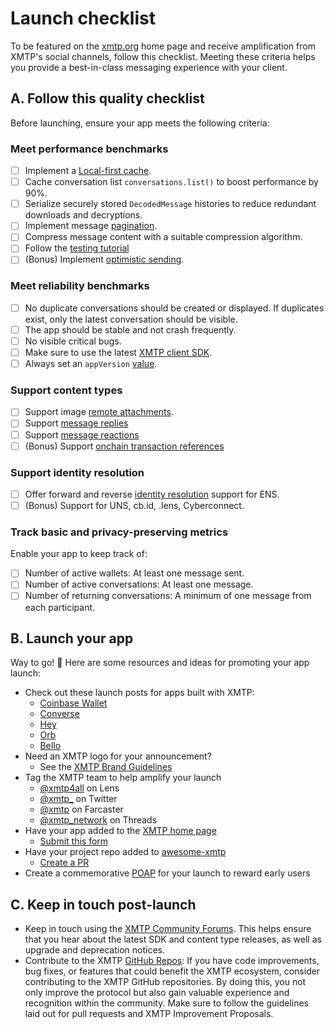 # Launch checklist

To be featured on the [xmtp.org](https://xmtp.org/) home page and receive amplification from XMTP's social channels, follow this checklist. Meeting these criteria helps you provide a best-in-class messaging experience with your client.

## A. Follow this quality checklist

Before launching, ensure your app meets the following criteria:

### Meet performance benchmarks

- [ ] Implement a [Local-first cache](/perf-ux/local-first).
- [ ] Cache conversation list `conversations.list()` to boost performance by 90%.
- [ ] Serialize securely stored `DecodedMessage` histories to reduce redundant downloads and decryptions.
- [ ] Implement message [pagination](/dms/messages#list-messages-in-a-conversation-with-pagination).
- [ ] Compress message content with a suitable compression algorithm.
- [ ] Follow the [testing tutorial](/perf-ux/debug-and-test)
- [ ] (Bonus) Implement [optimistic sending](/perf-ux/optimistic-sending).

### Meet reliability benchmarks

- [ ] No duplicate conversations should be created or displayed. If duplicates exist, only the latest conversation should be visible.
- [ ] The app should be stable and not crash frequently.
- [ ] No visible critical bugs.
- [ ] Make sure to use the latest [XMTP client SDK](/get-started/examples).
- [ ] Always set an `appVersion` [value](/dms/client#configure-the-client).

### Support content types

- [ ] Support image [remote attachments](/content-types/remote-attachment).
- [ ] Support [message replies](/content-types/reply)
- [ ] Support [message reactions](/content-types/reaction)
- [ ] (Bonus) Support [onchain transaction references](/content-types/transaction-ref)

### Support identity resolution

- [ ] Offer forward and reverse [identity resolution](/perf-ux/identity-resolution) support for ENS.
- [ ] (Bonus) Support for UNS, cb.id, .lens, Cyberconnect.

### Track basic and privacy-preserving metrics

Enable your app to keep track of:

- [ ] Number of active wallets: At least one message sent.
- [ ] Number of active conversations: At least one message.
- [ ] Number of returning conversations: A minimum of one message from each participant.

## B. Launch your app

Way to go! 🎉 Here are some resources and ideas for promoting your app launch:

- Check out these launch posts for apps built with XMTP:
  - [Coinbase Wallet](https://x.com/CoinbaseWallet/status/1679178581224873985?s=20)
  - [Converse](https://twitter.com/converseapp_/status/1648362598058819585)
  - [Hey](https://x.com/Heyxyz/status/1588203593257009152?s=20&t=wHy9mBrNR5ri146CbhCMUw)
  - [Orb](https://x.com/orbapp_/status/1618659601154715649?s=20)
  - [Bello](https://twitter.com/xmtp_/status/1693978790618095972)
- Need an XMTP logo for your announcement?
  - See the [XMTP Brand Guidelines](https://github.com/xmtp/brand)
- Tag the XMTP team to help amplify your launch
  - [@xmtp4all](https://Hey.xyz/u/xmtp4all) on Lens
  - [@xmtp\_](https://x.com/xmtp_) on Twitter
  - [@xmtp](https://warpcast.com/xmtp) on Farcaster
  - [@xmtp_network](https://www.threads.net/@xmtp_network) on Threads
- Have your app added to the [XMTP home page](https://xmtp.org/)
  - [Submit this form](https://forms.gle/p1VgVtkoGfHXANXt5)
- Have your project repo added to [awesome-xmtp](https://github.com/xmtp/awesome-xmtp)
  - [Create a PR](https://github.com/xmtp/awesome-xmtp)
- Create a commemorative [POAP](https://app.poap.xyz/) for your launch to reward early users

## C. Keep in touch post-launch

- Keep in touch using the [XMTP Community Forums](https://community.xmtp.org/). This helps ensure that you hear about the latest SDK and content type releases, as well as upgrade and deprecation notices.
- Contribute to the XMTP [GitHub Repos](https://github.com/xmtp): If you have code improvements, bug fixes, or features that could benefit the XMTP ecosystem, consider contributing to the XMTP GitHub repositories. By doing this, you not only improve the protocol but also gain valuable experience and recognition within the community. Make sure to follow the guidelines laid out for pull requests and XMTP Improvement Proposals.
